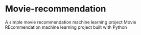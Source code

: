 # Movie-recommendation
A simple movie recommendation machine learning project
Movie REcommendation machine learning project built with Python
